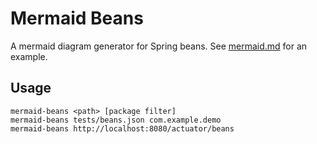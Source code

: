 # Mermaid Beans

A mermaid diagram generator for Spring beans.
See [mermaid.md](./tests/mermaid.md) for an example.

## Usage

```text
mermaid-beans <path> [package filter]
mermaid-beans tests/beans.json com.example.demo
mermaid-beans http://localhost:8080/actuator/beans
```
